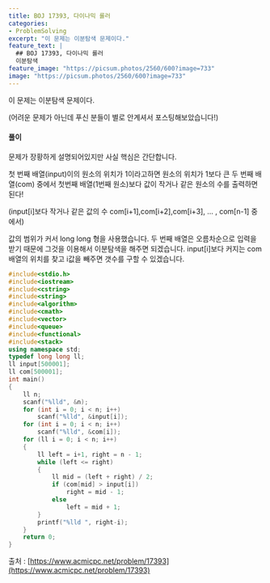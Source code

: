```yaml
---
title: BOJ 17393, 다이나믹 롤러
categories:
- ProblemSolving
excerpt: "이 문제는 이분탐색 문제이다."
feature_text: |
  ## BOJ 17393, 다이나믹 롤러
  이분탐색
feature_image: "https://picsum.photos/2560/600?image=733"
image: "https://picsum.photos/2560/600?image=733"
---
```


이 문제는 이분탐색 문제이다.

(어려운 문제가 아닌데 푸신 분들이 별로 안계셔서 포스팅해보았습니다!)

<h4>풀이</h4> 

문제가 장황하게 설명되어있지만 사실 핵심은 간단합니다.

첫 번째 배열(input)이의 원소의 위치가 1이라고하면 원소의 위치가 1보다 큰 두 번째 배열(com) 중에서 첫번째 배열(1번째 원소)보다 값이 작거나 같은 원소의 수를 출력하면 된다!

(input[i]보다 작거나 같은 값의 수 com[i+1],com[i+2],com[i+3], ... , com[n-1] 중에서)

값의 범위가 커서 long long 형을 사용했습니다. 두 번째 배열은 오름차순으로 입력을 받기 때문에 그것을 이용해서 이분탐색을 해주면 되겠습니다. input[i]보다 커지는 com배열의 위치를 찾고 i값을 빼주면 갯수를 구할 수 있겠습니다.


```c++
#include<stdio.h>
#include<iostream>
#include<cstring>
#include<string>
#include<algorithm>
#include<cmath>
#include<vector>
#include<queue>
#include<functional>
#include<stack>
using namespace std;
typedef long long ll;
ll input[500001];
ll com[500001];
int main()
{
	ll n;
	scanf("%lld", &n);
	for (int i = 0; i < n; i++)
		scanf("%lld", &input[i]);
	for (int i = 0; i < n; i++)
		scanf("%lld", &com[i]);
	for (ll i = 0; i < n; i++)
	{
		ll left = i+1, right = n - 1;
		while (left <= right)
		{
			ll mid = (left + right) / 2;
			if (com[mid] > input[i])
				right = mid - 1;
			else
				left = mid + 1;
		}
		printf("%lld ", right-i);
	}
	return 0;
}
```

출처 : [https://www.acmicpc.net/problem/17393](https://www.acmicpc.net/problem/17393)